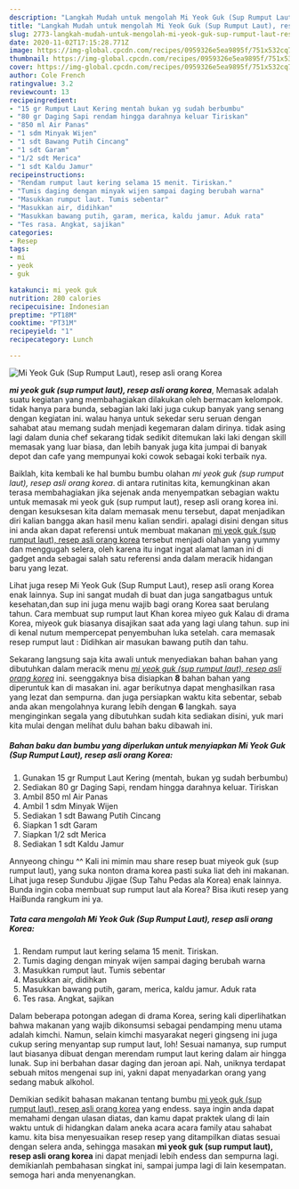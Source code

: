 ```yaml
---
description: "Langkah Mudah untuk mengolah Mi Yeok Guk (Sup Rumput Laut), resep asli orang Korea Lezat"
title: "Langkah Mudah untuk mengolah Mi Yeok Guk (Sup Rumput Laut), resep asli orang Korea Lezat"
slug: 2773-langkah-mudah-untuk-mengolah-mi-yeok-guk-sup-rumput-laut-resep-asli-orang-korea-lezat
date: 2020-11-02T17:15:28.771Z
image: https://img-global.cpcdn.com/recipes/0959326e5ea9895f/751x532cq70/mi-yeok-guk-sup-rumput-laut-resep-asli-orang-korea-foto-resep-utama.jpg
thumbnail: https://img-global.cpcdn.com/recipes/0959326e5ea9895f/751x532cq70/mi-yeok-guk-sup-rumput-laut-resep-asli-orang-korea-foto-resep-utama.jpg
cover: https://img-global.cpcdn.com/recipes/0959326e5ea9895f/751x532cq70/mi-yeok-guk-sup-rumput-laut-resep-asli-orang-korea-foto-resep-utama.jpg
author: Cole French
ratingvalue: 3.2
reviewcount: 13
recipeingredient:
- "15 gr Rumput Laut Kering mentah bukan yg sudah berbumbu"
- "80 gr Daging Sapi rendam hingga darahnya keluar Tiriskan"
- "850 ml Air Panas"
- "1 sdm Minyak Wijen"
- "1 sdt Bawang Putih Cincang"
- "1 sdt Garam"
- "1/2 sdt Merica"
- "1 sdt Kaldu Jamur"
recipeinstructions:
- "Rendam rumput laut kering selama 15 menit. Tiriskan."
- "Tumis daging dengan minyak wijen sampai daging berubah warna"
- "Masukkan rumput laut. Tumis sebentar"
- "Masukkan air, didihkan"
- "Masukkan bawang putih, garam, merica, kaldu jamur. Aduk rata"
- "Tes rasa. Angkat, sajikan"
categories:
- Resep
tags:
- mi
- yeok
- guk

katakunci: mi yeok guk 
nutrition: 280 calories
recipecuisine: Indonesian
preptime: "PT18M"
cooktime: "PT31M"
recipeyield: "1"
recipecategory: Lunch

---
```



![Mi Yeok Guk (Sup Rumput Laut), resep asli orang Korea](https://img-global.cpcdn.com/recipes/0959326e5ea9895f/751x532cq70/mi-yeok-guk-sup-rumput-laut-resep-asli-orang-korea-foto-resep-utama.jpg)

<b><i>mi yeok guk (sup rumput laut), resep asli orang korea</i></b>, Memasak adalah suatu kegiatan yang membahagiakan dilakukan oleh bermacam kelompok. tidak hanya para bunda, sebagian laki laki juga cukup banyak yang senang dengan kegiatan ini. walau hanya untuk sekedar seru seruan dengan sahabat atau memang sudah menjadi kegemaran dalam dirinya. tidak asing lagi dalam dunia chef sekarang tidak sedikit ditemukan laki laki dengan skill memasak yang luar biasa, dan lebih banyak juga kita jumpai di banyak depot dan cafe yang mempunyai koki cowok sebagai koki terbaik nya.

Baiklah, kita kembali ke hal bumbu bumbu olahan <i>mi yeok guk (sup rumput laut), resep asli orang korea</i>. di antara rutinitas kita, kemungkinan akan terasa membahagiakan jika sejenak anda menyempatkan sebagian waktu untuk memasak mi yeok guk (sup rumput laut), resep asli orang korea ini. dengan kesuksesan kita dalam memasak menu tersebut, dapat menjadikan diri kalian bangga akan hasil menu kalian sendiri. apalagi disini dengan situs ini anda akan dapat referensi untuk membuat makanan <u>mi yeok guk (sup rumput laut), resep asli orang korea</u> tersebut menjadi olahan yang yummy dan menggugah selera, oleh karena itu ingat ingat alamat laman ini di gadget anda sebagai salah satu referensi anda dalam meracik hidangan baru yang lezat.

Lihat juga resep Mi Yeok Guk (Sup Rumput Laut), resep asli orang Korea enak lainnya. Sup ini sangat mudah di buat dan juga sangatbagus untuk kesehatan,dan sup ini juga menu wajib bagi orang Korea saat berulang tahun. Cara membuat sup rumput laut Khan korea miyeo guk Kalau di drama Korea, miyeok guk biasanya disajikan saat ada yang lagi ulang tahun. sup ini di kenal nutum mempercepat penyembuhan luka setelah. cara memasak resep rumput laut : Didihkan air masukan bawang putih dan tahu.


Sekarang langsung saja kita awali untuk menyediakan bahan bahan yang dibutuhkan dalam meracik menu <u><i>mi yeok guk (sup rumput laut), resep asli orang korea</i></u> ini. seenggaknya bisa disiapkan <b>8</b> bahan bahan yang diperuntuk kan di masakan ini. agar berikutnya dapat menghasilkan rasa yang lezat dan sempurna. dan juga persiapkan waktu kita sebentar, sebab anda akan mengolahnya kurang lebih dengan <b>6</b> langkah. saya menginginkan segala yang dibutuhkan sudah kita sediakan disini, yuk mari kita mulai dengan melihat dulu bahan baku dibawah ini.

<!--inarticleads1-->

##### Bahan baku dan bumbu yang diperlukan untuk menyiapkan Mi Yeok Guk (Sup Rumput Laut), resep asli orang Korea:

1. Gunakan 15 gr Rumput Laut Kering (mentah, bukan yg sudah berbumbu)
1. Sediakan 80 gr Daging Sapi, rendam hingga darahnya keluar. Tiriskan
1. Ambil 850 ml Air Panas
1. Ambil 1 sdm Minyak Wijen
1. Sediakan 1 sdt Bawang Putih Cincang
1. Siapkan 1 sdt Garam
1. Siapkan 1/2 sdt Merica
1. Sediakan 1 sdt Kaldu Jamur


Annyeong chingu ^^ Kali ini mimin mau share resep buat miyeok guk (sup rumput laut), yang suka nonton drama korea pasti suka liat deh ini makanan. Lihat juga resep Sundubu Jjigae (Sup Tahu Pedas ala Korea) enak lainnya. Bunda ingin coba membuat sup rumput laut ala Korea? Bisa ikuti resep yang HaiBunda rangkum ini ya. 

<!--inarticleads2-->

##### Tata cara mengolah Mi Yeok Guk (Sup Rumput Laut), resep asli orang Korea:

1. Rendam rumput laut kering selama 15 menit. Tiriskan.
1. Tumis daging dengan minyak wijen sampai daging berubah warna
1. Masukkan rumput laut. Tumis sebentar
1. Masukkan air, didihkan
1. Masukkan bawang putih, garam, merica, kaldu jamur. Aduk rata
1. Tes rasa. Angkat, sajikan


Dalam beberapa potongan adegan di drama Korea, sering kali diperlihatkan bahwa makanan yang wajib dikonsumsi sebagai pendamping menu utama adalah kimchi. Namun, selain kimchi masyarakat negeri gingseng ini juga cukup sering menyantap sup rumput laut, loh! Sesuai namanya, sup rumput laut biasanya dibuat dengan merendam rumput laut kering dalam air hingga lunak. Sup ini berbahan dasar daging dan jeroan api. Nah, uniknya terdapat sebuah mitos mengenai sup ini, yakni dapat menyadarkan orang yang sedang mabuk alkohol. 

Demikian sedikit bahasan makanan tentang bumbu <u>mi yeok guk (sup rumput laut), resep asli orang korea</u> yang endess. saya ingin anda dapat memahami dengan ulasan diatas, dan kamu dapat praktek ulang di lain waktu untuk di hidangkan dalam aneka acara acara family atau sahabat kamu. kita bisa menyesuaikan resep resep yang ditampilkan diatas sesuai dengan selera anda, sehingga masakan <b>mi yeok guk (sup rumput laut), resep asli orang korea</b> ini dapat menjadi lebih endess dan sempurna lagi. demikianlah pembahasan singkat ini, sampai jumpa lagi di lain kesempatan. semoga hari anda menyenangkan.
